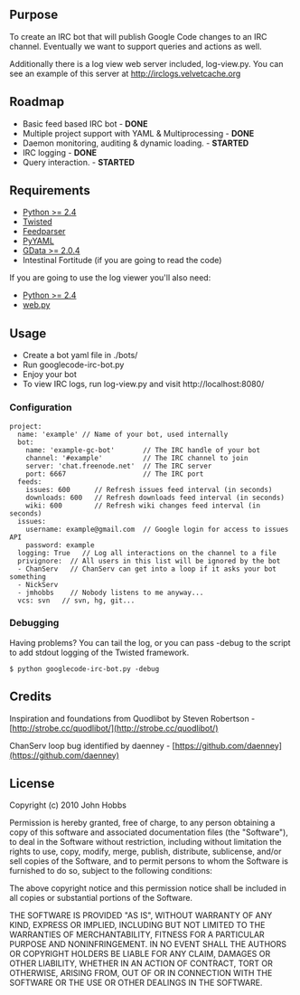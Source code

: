 ## Purpose

To create an IRC bot that will publish Google Code changes to an IRC channel. Eventually we want to support queries and actions as well.

Additionally there is a log view web server included, log-view.py.  You can see an example of this server at <http://irclogs.velvetcache.org>

## Roadmap

  * Basic feed based IRC bot - **DONE**
  * Multiple project support with YAML & Multiprocessing - **DONE**
  * Daemon monitoring, auditing & dynamic loading. - __STARTED__
  * IRC logging - **DONE**
  * Query interaction. - __STARTED__

## Requirements

  * [Python >= 2.4](http://python.org/)
  * [Twisted](http://twistedmatrix.com/trac/)
  * [Feedparser](http://www.feedparser.org/)
  * [PyYAML](http://pyyaml.org/)
  * [GData >= 2.0.4](http://code.google.com/p/gdata-python-client/)
  * Intestinal Fortitude (if you are going to read the code)

  If you are going to use the log viewer you'll also need:

  * [Python >= 2.4](http://python.org/)
  * [web.py](http://www.webpy.org/)

## Usage

  * Create a bot yaml file in ./bots/
  * Run googlecode-irc-bot.py
  * Enjoy your bot
  * To view IRC logs, run log-view.py and visit http://localhost:8080/

### Configuration

	project:
	  name: 'example' // Name of your bot, used internally
	  bot:
	    name: 'example-gc-bot'       // The IRC handle of your bot
	    channel: '#example'          // The IRC channel to join
	    server: 'chat.freenode.net'  // The IRC server
	    port: 6667                   // The IRC port
	  feeds:
	    issues: 600      // Refresh issues feed interval (in seconds)
	    downloads: 600   // Refresh downloads feed interval (in seconds)
	    wiki: 600        // Refresh wiki changes feed interval (in seconds)
	  issues:
	    username: example@gmail.com  // Google login for access to issues API
	    password: example
	  logging: True   // Log all interactions on the channel to a file
	  privignore:  // All users in this list will be ignored by the bot
	  - ChanServ   // ChanServ can get into a loop if it asks your bot something
	  - NickServ
	  - jmhobbs    // Nobody listens to me anyway...
	  vcs: svn   // svn, hg, git...

### Debugging

Having problems?  You can tail the log, or you can pass -debug to the script to add stdout logging of the Twisted framework.

    $ python googlecode-irc-bot.py -debug

## Credits

Inspiration and foundations from Quodlibot by Steven Robertson - [http://strobe.cc/quodlibot/](http://strobe.cc/quodlibot/)

ChanServ loop bug identified by daenney - [https://github.com/daenney](https://github.com/daenney)

## License

Copyright (c) 2010 John Hobbs

Permission is hereby granted, free of charge, to any person obtaining a copy
of this software and associated documentation files (the "Software"), to deal
in the Software without restriction, including without limitation the rights
to use, copy, modify, merge, publish, distribute, sublicense, and/or sell
copies of the Software, and to permit persons to whom the Software is
furnished to do so, subject to the following conditions:

The above copyright notice and this permission notice shall be included in
all copies or substantial portions of the Software.

THE SOFTWARE IS PROVIDED "AS IS", WITHOUT WARRANTY OF ANY KIND, EXPRESS OR
IMPLIED, INCLUDING BUT NOT LIMITED TO THE WARRANTIES OF MERCHANTABILITY,
FITNESS FOR A PARTICULAR PURPOSE AND NONINFRINGEMENT. IN NO EVENT SHALL THE
AUTHORS OR COPYRIGHT HOLDERS BE LIABLE FOR ANY CLAIM, DAMAGES OR OTHER
LIABILITY, WHETHER IN AN ACTION OF CONTRACT, TORT OR OTHERWISE, ARISING FROM,
OUT OF OR IN CONNECTION WITH THE SOFTWARE OR THE USE OR OTHER DEALINGS IN
THE SOFTWARE.
